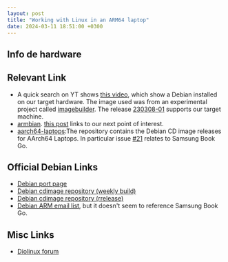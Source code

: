 ```yaml
---
layout: post
title: "Working with Linux in an ARM64 laptop"
date: 2024-03-11 18:51:00 +0300 
---
```



## Info de hardware

## Relevant Link

- A quick search on YT shows [this video](https://www.youtube.com/watch?v=sMRur1pCW9Q), which show a Debian installed on our target hardware. The image used was from an experimental project called [imagebuilder](https://github.com/hexdump0815/imagebuilder/blob/main/systems/snapdragon_7c_woa/readme.md). The release [230308-01](https://github.com/hexdump0815/imagebuilder/releases/tag/230308-01) supports our target machine.
- [armbian](https://www.armbian.com/).  [this post](https://forum.armbian.com/topic/24464-samsung-go-book/#comment-153460) links to our next point of interest.
-  [aarch64-laptops](https://github.com/aarch64-laptops/debian-cdimage/releases):The repository contains the Debian CD image releases for AArch64 Laptops. In particular issue [#21](https://github.com/aarch64-laptops/debian-cdimage/issues/21#) relates to Samsung Book Go.

## Official Debian Links
- [Debian port page](https://www.debian.org/ports/arm/)
- [Debian cdimage repository (weekly build)](https://cdimage.debian.org/cdimage/weekly-builds/arm64/iso-cd/)
- [Debian cdimage repository (rrelease)](https://cdimage.debian.org/cdimage/current/arm64/iso-cd/)
- [Debian ARM email list](https://lists.debian.org/debian-arm/), but it doesn't seem to reference Samsung Book Go.


## Misc Links

- [Diolinux forum](https://plus.diolinux.com.br/t/instalacao-do-linux-no-notebook-samsung-galaxy-book-go/46864)
